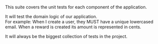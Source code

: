This suite covers the unit tests for each component of the application.

It will test the domain logic of our application.  
For example:
When I create a user, they MUST have a unique lowercased email.
When a reward is created its amount is represented in cents.

It will always be the biggest collection of tests in the project.
